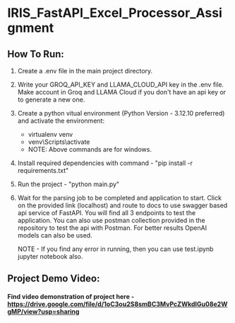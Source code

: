 # IRIS_FastAPI_Excel_Processor_Assignment

## How To Run:
 1) Create a .env file in the main project directory.
 2) Write your GROQ_API_KEY and LLAMA_CLOUD_API key in the .env file. Make account in Groq and LLAMA Cloud if you don't have an api key or to generate a new one.
 3) Create a python vitual environment (Python Version - 3.12.10 preferred) and activate the environment:
    - virtualenv venv
    - venv\Scripts\activate
    - NOTE: Above commands are for windows.
 4) Install required dependencies with command - "pip install -r requirements.txt"
 5) Run the project - "python main.py"
 6) Wait for the parsing job to be completed and application to start. Click on the provided link (localhost) and route to docs to use swagger based api service of FastAPI.
    You will find all 3 endpoints to test the application.
    You can also use postman collection provided in the repository to test the api with Postman.
    For better results OpenAI models can also be used.

    NOTE - If you find any error in running, then you can use test.ipynb jupyter notebook also.

## Project Demo Video:
#### Find video demonstration of project here - https://drive.google.com/file/d/1oC3ou2S8smBC3MvPcZWkdIGu08e2WgMP/view?usp=sharing
